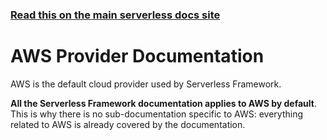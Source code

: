 <!--
title: Serverless Framework - AWS Documentation
menuText: AWS
menuOrder: 1
layout: Doc
-->

<!-- DOCS-SITE-LINK:START automatically generated  -->

### [Read this on the main serverless docs site](https://www.serverless.com/framework/docs/providers/aws)

<!-- DOCS-SITE-LINK:END -->

# AWS Provider Documentation

AWS is the default cloud provider used by Serverless Framework.

**All the Serverless Framework documentation applies to AWS by default**. This is why there is no sub-documentation specific to AWS: everything related to AWS is already covered by the documentation.
